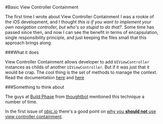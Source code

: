 #Basic View Controller Containment

The first time I wrote about View Controller Containment I was a rookie of the iOS development, and I thought _this is if you want to implement your own navigation controller, but who's so stupid to do that?_. Some time has passed since then, and now I can see the benefit in terms of encapsulation, single responsibility principle, and just keeping the files small that this approach brings along. 

###What it does

View Controller Containment allows developer to add `UIViewController` instances as childs of another `UIViewController`. But if it was just that it would be crap. The cool thing is the set of methods to manage the context. Read the documentation [here](https://developer.apple.com/library/ios/documentation/UIKit/Reference/UIViewController_Class/Reference/Reference.html//apple_ref/doc/uid/TP40006926-CH3-SW86) and [here](https://developer.apple.com/library/ios/documentation/UIKit/Reference/UIViewController_Class/Reference/Reference.html#//apple_ref/doc/uid/TP40006926-CH3-SW88)

###Something to think about

The guys at [Build Phase](http://podcasts.thoughtbot.com/buildphase) from [thoughtbot](http://thoughtbot.com/) mentioned this technique a number of time. 

In the first issue of [objc.io](http://www.objc.io/) there's a good point on [why you **should not** use view controller containment](http://www.objc.io/issue-1/containment-view-controller.html). 